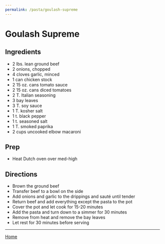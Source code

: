 ```yaml
---
permalink: /pasta/goulash-supreme
---
```

# Goulash Supreme

## Ingredients

- 2 lbs. lean ground beef
- 2 onions, chopped
- 4 cloves garlic, minced
- 1 can chicken stock
- 2 15 oz. cans tomato sauce
- 2 15 oz. cans diced tomatoes
- 2 T. Italian seasoning
- 3 bay leaves
- 3 T. soy sauce
- 1 T. kosher salt
- 1 t. black pepper
- 1 t. seasoned salt
- 1 T. smoked paprika
- 2 cups uncooked elbow macaroni

## Prep

- Heat Dutch oven over med-high

## Directions

- Brown the ground beef
- Transfer beef to a bowl on the side
- Add onions and garlic to the drippings and sauté until tender
- Return beef and add everything except the pasta to the pot
- Cover the pot and let cook for 15-20 minutes
- Add the pasta and turn down to a simmer for 30 minutes
- Remove from heat and remove the bay leaves
- Let rest for 30 minutes before serving

---

[Home](https://thomasjbarrett82.github.io)
